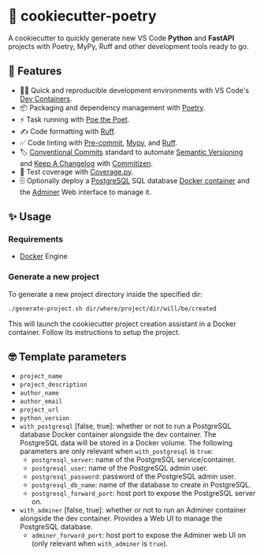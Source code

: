 # 🍪 cookiecutter-poetry

A cookiecutter to quickly generate new VS Code **Python** and **FastAPI** projects with Poetry, MyPy, Ruff and other development tools ready to go.

## 🎁 Features

- 🧑‍💻 Quick and reproducible development environments with VS Code's [Dev Containers](https://code.visualstudio.com/docs/devcontainers/containers).
- 📦 Packaging and dependency management with [Poetry](https://github.com/python-poetry/poetry).
- ⚡️ Task running with [Poe the Poet](https://github.com/nat-n/poethepoet).
- ✍️ Code formatting with [Ruff](https://github.com/charliermarsh/ruff).
- ✅ Code linting with [Pre-commit](https://pre-commit.com/), [Mypy](https://github.com/python/mypy), and [Ruff](https://github.com/charliermarsh/ruff).
- 🏷 [Conventional Commits](https://www.conventionalcommits.org/) standard to automate [Semantic Versioning](https://semver.org/) and [Keep A Changelog](https://keepachangelog.com/) with [Commitizen](https://github.com/commitizen-tools/commitizen).
- 🧪 Test coverage with [Coverage.py](https://github.com/nedbat/coveragepy).
- 🗄️ Optionally deploy a [PostgreSQL](https://www.postgresql.org/) SQL database [Docker container](https://hub.docker.com/_/postgres) and the [Adminer](https://www.adminer.org/) Web interface to manage it.

## ✨ Usage

### Requirements

- [Docker](https://docs.docker.com/) Engine

### Generate a new project

To generate a new project directory inside the specified dir:

```bash
./generate-project.sh dir/where/project/dir/will/be/created
```

This will launch the cookiecutter project creation assistant in a Docker container. Follow its instructions to setup the project.

## 🤓 Template parameters

- `project_name`
- `project_description`
- `author_name`
- `author_email`
- `project_url`
- `python_version`
- `with_postgresql` [false, true]: whether or not to run a PostgreSQL database Docker container alongside the dev container. The PostgreSQL data will be stored in a Docker volume. The following parameters are only relevant when `with_postgresql` is `true`:
    - `postgresql_server`: name of the PostgreSQL service/container.
    - `postgresql_user`: name of the PostgreSQL admin user.
    - `postgresql_password`: password of the PostgreSQL admin user.
    - `postgresql_db_name`: name of the database to create in PostgreSQL.
    - `postgresql_forward_port`: host port to expose the PostgreSQL server on.
- `with_adminer` [false, true]: whether or not to run an Adminer container alongside the dev container. Provides a Web UI to manage the PostgreSQL database.
    - `adminer_forward_port`: host port to expose the Adminer web UI on (only relevant when `with_adminer` is `true`).
